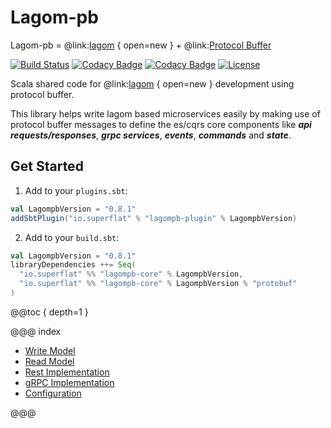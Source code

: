 # Lagom-pb
Lagom-pb = @link:[lagom](https://www.lagomframework.com/documentation/1.6.x/scala/Home.html) { open=new } + @link:[Protocol Buffer](https://developers.google.com/protocol-buffers/docs/proto3)

[![Build Status](https://travis-ci.org/super-flat/lagom-pb.svg?branch=master)](https://travis-ci.org/super-flat/lagom-pb)
[![Codacy Badge](https://api.codacy.com/project/badge/Grade/59e8747c2777466cb75d73d5fea8c8a8)](https://app.codacy.com/gh/super-flat/lagom-pb?utm_source=github.com&utm_medium=referral&utm_content=super-flat/lagom-pb&utm_campaign=Badge_Grade_Dashboard)
[![Codacy Badge](https://app.codacy.com/project/badge/Coverage/67ead50b17f842dbab2dec43922535da)](https://www.codacy.com/gh/super-flat/lagom-pb?utm_source=github.com&utm_medium=referral&utm_content=super-flat/lagom-pb&utm_campaign=Badge_Coverage)
[![License](https://img.shields.io/badge/License-Apache%202.0-blue.svg)](https://opensource.org/licenses/Apache-2.0)

Scala shared code for @link:[lagom](https://www.lagomframework.com/documentation/1.6.x/scala/Home.html) { open=new } development using protocol buffer. 

This library helps write lagom based microservices easily by making use of protocol buffer messages to define the es/cqrs core
components like _**api requests/responses**_, _**grpc services**_, _**events**_, _**commands**_ and _**state**_. 

## Get Started

1. Add to your `plugins.sbt`:

```scala
val LagompbVersion = "0.8.1"
addSbtPlugin("io.superflat" % "lagompb-plugin" % LagompbVersion)
```

2. Add to your `build.sbt`:

```scala
val LagompbVersion = "0.8.1"
libraryDependencies ++= Seq(
  "io.superflat" %% "lagompb-core" % LagompbVersion,
  "io.superflat" %% "lagompb-core" % LagompbVersion % "protobuf"
)
```

@@toc { depth=1 }

@@@ index

* [Write Model](write-side.md)
* [Read Model](read-side.md)
* [Rest Implementation](rest-api.md)
* [gRPC Implementation](grpc.md)
* [Configuration](configuration.md)

@@@
